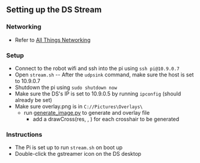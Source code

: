 ##  Setting up the DS Stream ## 
###  Networking ### 

  - Refer to [All Things Networking](programming:all_things_networking)

###  Setup ### 
  - Connect to the robot wifi and ssh into the pi using `ssh pi@10.9.0.7`
  - Open `stream.sh` -- After the `udpsink` command, make sure the host is set to 10.9.0.7
  - Shutdown the pi using `sudo shutdown now`
  - Make sure the DS's IP is set to 10.9.0.5 by running `ipconfig` (should already be set)
  - Make sure overlay.png is in `C://Pictures\Overlays\`
    - run [ generate_image.py](https://github.com/FRC900/2019RobotCode/blob/master/ds_stream/generate_image.py ) to generate and overlay file
      - add a drawCross(res, <your x>, <your y>) for each crosshair to be generated
###  Instructions ### 
  - The Pi is set up to run `stream.sh` on boot up
  - Double-click the gstreamer icon on the DS desktop

